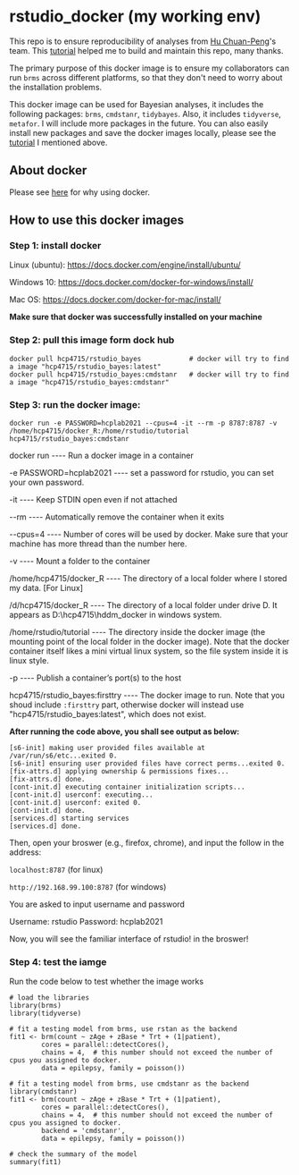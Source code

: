 # rstudio_docker (my working env)

This repo is to ensure reproducibility of analyses from [Hu Chuan-Peng](https://huchuanpeng.com/)'s team. This [tutorial](http://ropenscilabs.github.io/r-docker-tutorial/) helped me to build and maintain this repo, many thanks.

The primary purpose of this docker image is to ensure my collaborators can run `brms` across different platforms, so that they don't need to worry about the installation problems.

This docker image can be used for Bayesian analyses, it includes the following packages: `brms`, `cmdstanr`, `tidybayes`. Also, it includes `tidyverse`, `metafor`. I will include more packages in the future. You can also easily install new packages and save the docker images locally, please see the [tutorial](http://ropenscilabs.github.io/r-docker-tutorial/) I mentioned above.

## About docker

Please see [here](https://www.docker.com/resources/what-container) for why using docker.

## How to use this docker images

### Step 1: install docker

Linux (ubuntu): https://docs.docker.com/engine/install/ubuntu/

Windows 10: https://docs.docker.com/docker-for-windows/install/

Mac OS: https://docs.docker.com/docker-for-mac/install/

**Make sure that docker was successfully installed on your machine**

### Step 2: pull this image form dock hub

```
docker pull hcp4715/rstudio_bayes            # docker will try to find a image "hcp4715/rstudio_bayes:latest"
docker pull hcp4715/rstudio_bayes:cmdstanr   # docker will try to find a image "hcp4715/rstudio_bayes:cmdstanr"
```

### Step 3: run the docker image:

```
docker run -e PASSWORD=hcplab2021 --cpus=4 -it --rm -p 8787:8787 -v /home/hcp4715/docker_R:/home/rstudio/tutorial hcp4715/rstudio_bayes:cmdstanr
```

docker run ---- Run a docker image in a container

-e PASSWORD=hcplab2021 ---- set a password for rstudio, you can set your own password.

-it ---- Keep STDIN open even if not attached

--rm ---- Automatically remove the container when it exits

--cpus=4 ---- Number of cores will be used by docker. Make sure that your machine has more thread than the number here.

-v ---- Mount a folder to the container

/home/hcp4715/docker_R ---- The directory of a local folder where I stored my data. [For Linux]

/d/hcp4715/docker_R ---- The directory of a local folder under drive D. It appears as D:\hcp4715\hddm_docker in windows system.

/home/rstudio/tutorial ---- The directory inside the docker image (the mounting point of the local folder in the docker image). Note that the docker container itself likes a mini virtual linux system, so the file system inside it is linux style.

-p ---- Publish a container’s port(s) to the host

hcp4715/rstudio_bayes:firsttry ---- The docker image to run. Note that you shoud include `:firsttry` part, otherwise docker will instead use "hcp4715/rstudio_bayes:latest", which does not exist.

**After running the code above, you shall see output as below:**

```
[s6-init] making user provided files available at /var/run/s6/etc...exited 0.
[s6-init] ensuring user provided files have correct perms...exited 0.
[fix-attrs.d] applying ownership & permissions fixes...
[fix-attrs.d] done.
[cont-init.d] executing container initialization scripts...
[cont-init.d] userconf: executing... 
[cont-init.d] userconf: exited 0.
[cont-init.d] done.
[services.d] starting services
[services.d] done.
```

Then, open your broswer (e.g., firefox, chrome), and input the follow in the address:

`localhost:8787` (for linux)

`http://192.168.99.100:8787` (for windows)


You are asked to input username and password

Username: rstudio
Password: hcplab2021

Now, you will see the familiar interface of rstudio! in the broswer!

### Step 4: test the iamge

Run the code below to test whether the image works
```
# load the libraries
library(brms)
library(tidyverse)

# fit a testing model from brms, use rstan as the backend
fit1 <- brm(count ~ zAge + zBase * Trt + (1|patient), 
	    cores = parallel::detectCores(),
	    chains = 4,  # this number should not exceed the number of cpus you assigned to docker.
        data = epilepsy, family = poisson())

# fit a testing model from brms, use cmdstanr as the backend
library(cmdstanr)
fit1 <- brm(count ~ zAge + zBase * Trt + (1|patient), 
	    cores = parallel::detectCores(),
	    chains = 4,  # this number should not exceed the number of cpus you assigned to docker.
		backend = 'cmdstanr',
        data = epilepsy, family = poisson())

# check the summary of the model
summary(fit1)
```